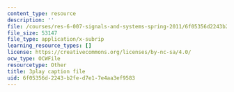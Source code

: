```yaml
---
content_type: resource
description: ''
file: /courses/res-6-007-signals-and-systems-spring-2011/6f05356d2243b2fed7e17e4aa3ef9583_KT3yNuY_FPM.srt
file_size: 53147
file_type: application/x-subrip
learning_resource_types: []
license: https://creativecommons.org/licenses/by-nc-sa/4.0/
ocw_type: OCWFile
resourcetype: Other
title: 3play caption file
uid: 6f05356d-2243-b2fe-d7e1-7e4aa3ef9583
---
```

